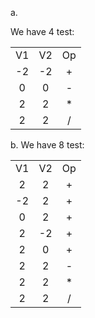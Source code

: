 
a.

We have 4 test:

<table align="center">
    <tr>
        <td align="center">V1</td>
        <td align="center">V2</td>
        <td align="center">Op</td>
    </tr>
    <tr>
        <td align="center">-2</td>
        <td align="center">-2</td>
        <td align="center">+</td>
    </tr>
    <tr>
        <td align="center">0</td>
        <td align="center">0</td>
        <td align="center">-</td>
    </tr>
    <tr>
        <td align="center">2</td>
        <td align="center">2</td>
        <td align="center">*</td>
    </tr>
    <tr>
        <td align="center">2</td>
        <td align="center">2</td>
        <td align="center">/</td>
    </tr>
</table>

b.
We have 8 test:

<table align="center">
    <td align="center">V1</td>
        <td align="center">V2</td>
        <td align="center">Op</td>
    <tr>
        <td align="center">2</td>
        <td align="center">2</td>
        <td align="center">+</td>
    </tr>
    <tr>
        <td align="center">-2</td>
        <td align="center">2</td>
        <td align="center">+</td>
    </tr>
    <tr>
        <td align="center">0</td>
        <td align="center">2</td>
        <td align="center">+</td>
    </tr>
    <tr>
        <td align="center">2</td>
        <td align="center">-2</td>
        <td align="center">+</td>
    </tr>
    <tr>
        <td align="center">2</td>
        <td align="center">0</td>
        <td align="center">+</td>
    </tr>
    <tr>
        <td align="center">2</td>
        <td align="center">2</td>
        <td align="center">-</td>
    </tr>
    <tr>
        <td align="center">2</td>
        <td align="center">2</td>
        <td align="center">*</td>
    </tr>
    <tr>
        <td align="center">2</td>
        <td align="center">2</td>
        <td align="center">/</td>
    </tr>
</table>